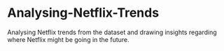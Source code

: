 # Analysing-Netflix-Trends
Analysing Netflix trends from the dataset and drawing insights regarding where Netflix might be going in the future.
